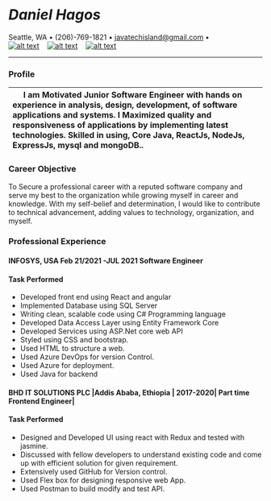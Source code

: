 # *Daniel Hagos*
Seattle, WA • (206)-769-1821 • javatechisland@gmail.com • &nbsp;&nbsp;&nbsp;&nbsp;&nbsp;&nbsp;&nbsp;&nbsp;&nbsp;&nbsp;&nbsp;&nbsp;&nbsp;&nbsp;&nbsp;&nbsp;&nbsp;&nbsp;&nbsp;&nbsp;&nbsp;&nbsp;&nbsp; [![alt text][1]][2] &nbsp;&nbsp; [![alt text][3]][4] &nbsp;&nbsp; [![alt text][5]][6]
___
### **Profile**

| &nbsp;&nbsp;&nbsp;&nbsp;&nbsp;I am Motivated Junior Software Engineer with hands on experience in analysis, design, development, of software applications and systems. I Maximized quality and responsiveness of applications by implementing latest technologies. Skilled in using, Core Java, ReactJs, NodeJs, ExpressJs, mysql and mongoDB.. 
|:------|

[1]: https://img.shields.io/badge/linkedin-%230077B5.svg?&style=for-the-badge&logo=linkedin&logoColor=white
[2]: https://www.linkedin.com/in/dannyhagos/
[3]: https://img.shields.io/badge/medium-%2312100E.svg?&style=for-the-badge&logo=medium&logoColor=white
[4]: https://medium.com/@dannyzsea
[5]: https://img.shields.io/badge/GitHub-%2312100E.svg?&style=for-the-badge&logo=Github&logoColor=white
[6]: https://github.com/dannyzsea
### Career Objective
To Secure a professional career with a reputed software company and serve my best to the organization while growing myself in career and knowledge. With my self-belief and determination, I would like to contribute to technical advancement, adding values to technology, organization, and myself.

### Professional Experience
#### INFOSYS, USA Feb 21/2021 -JUL 2021  Software Engineer
#### Task Performed
* Developed front end using React and angular
* Implemented Database using SQL Server
* Writing clean, scalable code using C# Programming language
* Developed Data Access Layer using Entity Framework Core
* Developed Services using ASP.Net core web API
* Styled using CSS and bootstrap.
* Used HTML to structure a web.
* Used Azure DevOps for version Control.
* Used Azure for deployment.
* Used Java for backend
&nbsp;&nbsp;&nbsp;&nbsp;&nbsp;&nbsp;&nbsp;&nbsp;&nbsp;&nbsp;&nbsp;&nbsp;&nbsp;&nbsp;&nbsp;&nbsp;&nbsp;&nbsp;&nbsp;&nbsp;&nbsp;&nbsp;&nbsp;&nbsp;&nbsp;&nbsp;&nbsp;&nbsp;&nbsp;&nbsp;&nbsp;&nbsp;&nbsp;&nbsp;&nbsp;&nbsp;&nbsp;&nbsp;&nbsp;&nbsp;&nbsp;&nbsp;&nbsp;&nbsp;&nbsp;&nbsp;&nbsp;&nbsp;&nbsp;&nbsp;&nbsp;&nbsp;&nbsp;&nbsp;&nbsp;&nbsp;
#### BHD IT SOLUTIONS PLC |Addis Ababa, Ethiopia | 2017-2020| Part time Frontend Engineer|
#### Task Performed
* Designed and Developed UI using react with Redux and tested with jasmine.
* Discussed with fellow developers to understand existing code and come up with efficient solution for given requirement.
* Extensively used GitHub for Version control.
* Used Flex box for designing responsive web App.
* Used Postman to build modify and test API.
